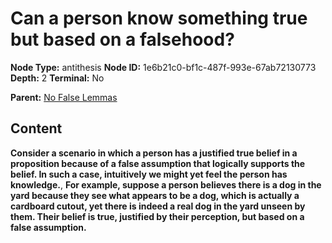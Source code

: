 # Can a person know something true but based on a falsehood?

**Node Type:** antithesis
**Node ID:** 1e6b21c0-bf1c-487f-993e-67ab72130773
**Depth:** 2
**Terminal:** No

**Parent:** [No False Lemmas](no-false-lemmas.md)

## Content

**Consider a scenario in which a person has a justified true belief in a proposition because of a false assumption that logically supports the belief. In such a case, intuitively we might yet feel the person has knowledge.**, **For example, suppose a person believes there is a dog in the yard because they see what appears to be a dog, which is actually a cardboard cutout, yet there is indeed a real dog in the yard unseen by them. Their belief is true, justified by their perception, but based on a false assumption.**
